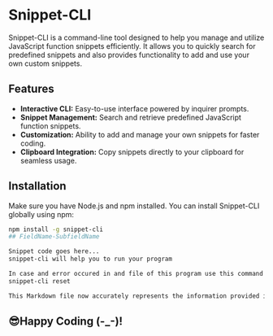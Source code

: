 # Snippet-CLI

Snippet-CLI is a command-line tool designed to help you manage and utilize JavaScript function snippets efficiently. It allows you to quickly search for predefined snippets and also provides functionality to add and use your own custom snippets.

## Features

- **Interactive CLI:** Easy-to-use interface powered by inquirer prompts.
- **Snippet Management:** Search and retrieve predefined JavaScript function snippets.
- **Customization:** Ability to add and manage your own snippets for faster coding.
- **Clipboard Integration:** Copy snippets directly to your clipboard for seamless usage.

## Installation

Make sure you have Node.js and npm installed. You can install Snippet-CLI globally using npm:

```bash
npm install -g snippet-cli
## FieldName-SubfieldName

Snippet code goes here...
snippet-cli will help you to run your program

In case and error occured in and file of this program use this command
snippet-cli reset

This Markdown file now accurately represents the information provided in a well-structured format suitable for GitHub README or project documentation purposes. Adjustments can be made as needed for specific project details and formatting preferences.
```

## 😎Happy Coding (-\_-)!
